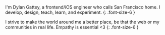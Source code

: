 I'm Dylan Gattey, a frontend/iOS engineer who calls San Francisco home. I develop,
design, teach, learn, and experiment.
{: .font-size-6 }

I strive to make the world around me a better place, be that the web or my
communities in real life. Empathy is essential <3
{: .font-size-6 }
